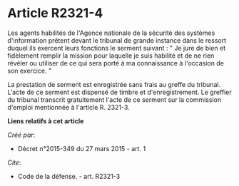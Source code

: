# Article R2321-4

Les agents habilités de l'Agence nationale de la sécurité des systèmes d'information prêtent devant le tribunal de grande
instance dans le ressort duquel ils exercent leurs fonctions le serment suivant : " Je jure de bien et fidèlement remplir la
mission pour laquelle je suis habilité et de ne rien révéler ou utiliser de ce qui sera porté à ma connaissance à l'occasion
de son exercice. " 

La prestation de serment est enregistrée sans frais au greffe du tribunal. L'acte de ce serment est dispensé de timbre et
d'enregistrement. Le greffier du tribunal transcrit gratuitement l'acte de ce serment sur la commission d'emploi mentionnée à
l'article R. 2321-3.

**Liens relatifs à cet article**

_Créé par_:

  - Décret n°2015-349 du 27 mars 2015 - art. 1

_Cite_:

  - Code de la défense. - art. R2321-3
